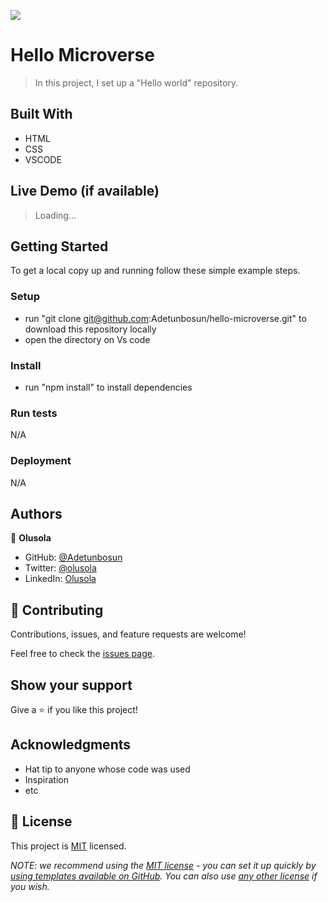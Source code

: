 ![](https://img.shields.io/badge/Microverse-blueviolet)

# Hello Microverse

> In this project, I set up a "Hello world" repository.


## Built With

- HTML
- CSS
- VSCODE

## Live Demo (if available)

> Loading...


## Getting Started

To get a local copy up and running follow these simple example steps.

### Setup
- run "git clone git@github.com:Adetunbosun/hello-microverse.git" to download this repository locally
- open the directory on Vs code

### Install
- run "npm install" to install dependencies

### Run tests
N/A
### Deployment
N/A

## Authors

👤 **Olusola**

- GitHub: [@Adetunbosun](https://github.com/Adetunbosun)
- Twitter: [@olusola](https://twitter.com/twitterhandle)
- LinkedIn: [Olusola](https://linkedin.com/in/linkedinhandle)

## 🤝 Contributing

Contributions, issues, and feature requests are welcome!

Feel free to check the [issues page](../../issues/).

## Show your support

Give a ⭐️ if you like this project!

## Acknowledgments

- Hat tip to anyone whose code was used
- Inspiration
- etc

## 📝 License

This project is [MIT](./LICENSE) licensed.

_NOTE: we recommend using the [MIT license](https://choosealicense.com/licenses/mit/) - you can set it up quickly by [using templates available on GitHub](https://docs.github.com/en/communities/setting-up-your-project-for-healthy-contributions/adding-a-license-to-a-repository). You can also use [any other license](https://choosealicense.com/licenses/) if you wish._